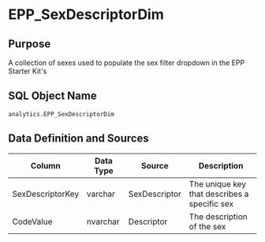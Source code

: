 # EPP_SexDescriptorDim

## Purpose

A collection of sexes used to populate the sex filter dropdown in the EPP
Starter Kit's

## SQL Object Name

`analytics.EPP_SexDescriptorDim`

## Data Definition and Sources

| Column | Data Type | Source | Description |
| --- | --- | --- | --- |
| SexDescriptorKey | varchar | SexDescriptor | The unique key that describes a specific sex |
| CodeValue | nvarchar | Descriptor | The description of the sex |
